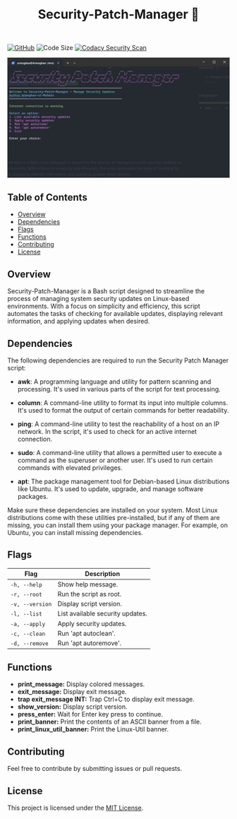 <h1 align="center">Security-Patch-Manager 🚀</h1>
<br>

[![GitHub](https://img.shields.io/github/license/Armoghans-Organization/Security-Patch-Manager)](https://github.com/Armoghans-Organization/Security-Patch-Manager/blob/main/LICENSE)
![Code Size](https://img.shields.io/github/languages/code-size/Armoghans-Organization/Security-Patch-Manager)
[![Codacy Security Scan](https://github.com/Armoghans-Organization/Security-Patch-Manager/actions/workflows/codacy.yml/badge.svg)](https://github.com/Armoghans-Organization/Security-Patch-Manager/actions/workflows/codacy.yml)

![Script_Preview](/Preview.png)

## Table of Contents


- [Overview](#overview)
- [Dependencies](#dependencies)
- [Flags](#flags)
- [Functions](#functions)
- [Contributing](#contributing)
- [License](#license)


## Overview

Security-Patch-Manager is a Bash script designed to streamline the process of managing system security updates on Linux-based environments. With a focus on simplicity and efficiency, this script automates the tasks of checking for available updates, displaying relevant information, and applying updates when desired.

## Dependencies

The following dependencies are required to run the Security Patch Manager script:

- **awk**: A programming language and utility for pattern scanning and processing. It's used in various parts of the script for text processing.

- **column**: A command-line utility to format its input into multiple columns. It's used to format the output of certain commands for better readability.

- **ping**: A command-line utility to test the reachability of a host on an IP network. In the script, it's used to check for an active internet connection.

- **sudo**: A command-line utility that allows a permitted user to execute a command as the superuser or another user. It's used to run certain commands with elevated privileges.

- **apt**: The package management tool for Debian-based Linux distributions like Ubuntu. It's used to update, upgrade, and manage software packages.

Make sure these dependencies are installed on your system. Most Linux distributions come with these utilities pre-installed, but if any of them are missing, you can install them using your package manager. For example, on Ubuntu, you can install missing dependencies.


## Flags

| Flag           | Description                              |
| -------------- | ---------------------------------------- |
| `-h, --help`   | Show help message.                       |
| `-r, --root`   | Run the script as root.                  |
| `-v, --version`| Display script version.                  |
| `-l, --list`   | List available security updates.         |
| `-a, --apply`  | Apply security updates.                  |
| `-c, --clean`  | Run 'apt autoclean'.                     |
| `-d, --remove` | Run 'apt autoremove'.                    |


## Functions

- **print_message:** Display colored messages.
- **exit_message:** Display exit message.
- **trap exit_message INT:** Trap Ctrl+C to display exit message.
- **show_version:** Display script version.
- **press_enter:** Wait for Enter key press to continue.
- **print_banner:** Print the contents of an ASCII banner from a file.
- **print_linux_util_banner:** Print the Linux-Util banner.



## Contributing

Feel free to contribute by submitting issues or pull requests.

## License

This project is licensed under the [MIT License](https://github.com/Armoghans-Organization/Security-Patch-Manager/blob/main/LICENSE).
